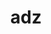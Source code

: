 ---
category: 3-letters
denotation: null
name: adz
reference_link: https://www.etymonline.com/word/adz
root_language: null
root_name: null
title: adz
type: free
word_sums:
- respelling: adz
  sum: 'Adz + '
---